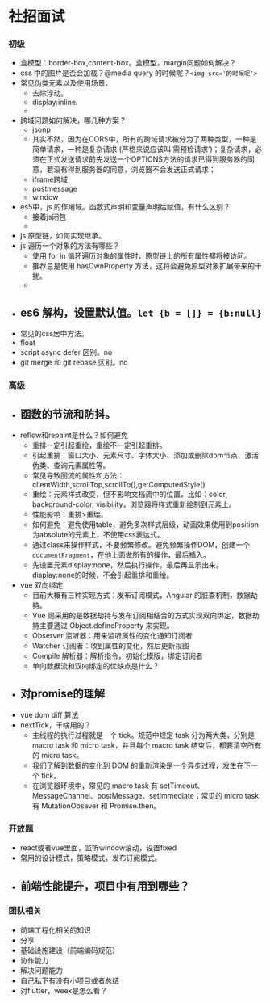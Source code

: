 # 社招面试

### 初级
* 盒模型：border-box,content-box。盒模型，margin问题如何解决？
* css 中的图片是否会加载？@media query 的时候呢？`<img src='的时候呢'>`
* 常见伪类元素以及使用场景。
  - 去除浮动。
  - display:inline.
  - 
* 跨域问题如何解决，哪几种方案？
  - jsonp
  - 其实不然，因为在CORS中，所有的跨域请求被分为了两种类型，一种是简单请求，一种是复杂请求 (严格来说应该叫‘需预检请求’)；复杂请求，必须在正式发送请求前先发送一个OPTIONS方法的请求已得到服务器的同意，若没有得到服务器的同意，浏览器不会发送正式请求；
  - iframe跨域
  - postmessage
  - window
* es5中，js 的作用域。函数式声明和变量声明后赋值，有什么区别？
  - 接着js闭包
  - 
* js 原型链，如何实现继承。
* js 遍历一个对象的方法有哪些？
  - 使用 for in 循环遍历对象的属性时，原型链上的所有属性都将被访问。
  - 推荐总是使用 hasOwnProperty 方法，这将会避免原型对象扩展带来的干扰。
  - 
* es6 解构，设置默认值。`let {b = []} = {b:null}`
  - 
* 常见的css居中方法。
* float
* script async defer 区别。no
* git merge 和 git rebase 区别。no

### 高级
* 函数的节流和防抖。
  - 
* reflow和repaint是什么？如何避免
  - 重排一定引起重绘，重绘不一定引起重排。
  - 引起重排：窗口大小、元素尺寸、字体大小、添加或删除dom节点、激活伪类、查询元素属性等。
  - 常见导致回流的属性和方法：clientWidth,scrollTop,scrollTo(),getComputedStyle()
  - 重绘：元素样式改变，但不影响文档流中的位置，比如：color, background-color, visibility，浏览器将样式重新绘制到元素上。
  - 性能影响：重排>重绘。
  - 如何避免：避免使用table，避免多次样式层级，动画效果使用到position为absolute的元素上，不使用css表达式。
  - 通过class来操作样式，不要频繁修改。避免频繁操作DOM，创建一个`documentFragment`，在他上面做所有的操作，最后插入。
  - 先设置元素display:none，然后执行操作，最后再显示出来。display:none的时候，不会引起重排和重绘。
* vue 双向绑定
  - 目前大概有三种实现方式：发布订阅模式，Angular 的脏查机制，数据劫持。
  - Vue 则采用的是数据劫持与发布订阅相结合的方式实现双向绑定，数据劫持主要通过 Object.defineProperty 来实现。
  - Observer 监听器：用来监听属性的变化通知订阅者
  - Watcher 订阅者：收到属性的变化，然后更新视图
  - Compile 解析器：解析指令，初始化模版，绑定订阅者
  - 单向数据流和双向绑定的优缺点是什么？
* 对promise的理解
  - 
* vue dom diff 算法
* nextTick，干啥用的？
  - 主线程的执行过程就是一个 tick。规范中规定 task 分为两大类，分别是 macro task 和 micro task，并且每个 macro task 结束后，都要清空所有的 micro task。
  - 我们了解到数据的变化到 DOM 的重新渲染是一个异步过程，发生在下一个 tick。
  - 在浏览器环境中，常见的 macro task 有 setTimeout、MessageChannel、postMessage、setImmediate；常见的 micro task 有 MutationObsever 和 Promise.then。

### 开放题
* react或者vue里面，监听window滚动，设置fixed
* 常用的设计模式，策略模式，发布订阅模式。
* 前端性能提升，项目中有用到哪些？
  - 

### 团队相关
* 前端工程化相关的知识
* 分享
* 基础设施建设（前端编码规范）
* 协作能力
* 解决问题能力
* 自己私下有没有小项目或者总结
* 对flutter，weex是怎么看？
